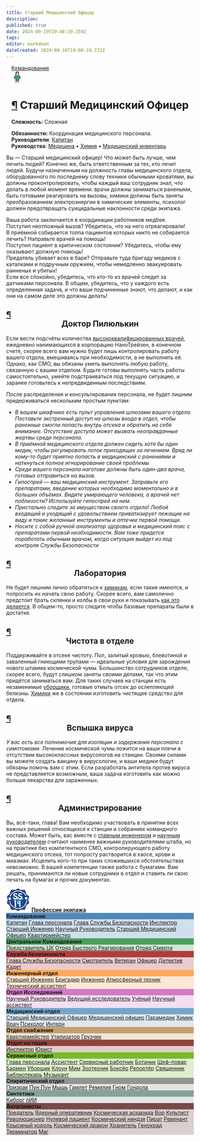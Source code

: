 ```yaml
---
title: Старший Медицинский Офицер
description: 
published: true
date: 2024-09-19T19:48:19.159Z
tags: 
editor: markdown
dateCreated: 2024-09-10T19:08:19.723Z
---
```


 <div style="display: flex; justify-content: center;">
<div class="roles-passport comm">
    <div class="title comm"><a href="/roles/command" class="is-internal-link is-valid-page">Командование</a></div>
    <div>
      <div><div><img src="/roles/med/chiefmedicalofficer.png"></div></div>
      <div><div>
        <h1 id="старший-медицинский-офицер" class="toc-header"><a class="toc-anchor" href="#старший-медицинский-офицер">¶</a> Старший Медицинский Офицер</h1>
        <p><strong>Сложность:</strong> Сложная</p>
        <strong>Обязанности:</strong> Координация медицинского персонала.<br>
        <b>Руководители</b>: <a href="/roles/captain" title="Капитан" class="is-internal-link is-valid-page">Капитан</a><br>
        <b>Руководства</b>: <a href="/guides/medicine" title="Медицина" class="is-internal-link is-valid-page">Медицина</a> • <a href="/guides/chemistry" title="Химия" class="is-internal-link is-valid-page">Химия</a> • <a href="/guides/medicalequipment" title="Медицинский инвентарь" class="is-internal-link is-valid-page">Медицинский инвентарь</a>
        </div></div>
    </div>
  </div>
</div>
<p>Вы — Старший медицинский офицер! Что может быть лучше, чем лечить людей? Конечно же, быть ответственным за тех, кто лечит людей. Будучи назначенным на должность главы медицинского отдела, оборудованного по последнему слову техники обычными кроватями, вы должны проконтролировать, чтобы каждый ваш сотрудник знал, что делать в любой момент времени: врачи должны заниматься ранеными, быть готовыми реагировать на вызовы, химики должны быть заняты преобразованием электроэнергии в химические элементы, психолог должен предотвращать суицидальные наклонности среди экипажа.</p>
<p>Ваша работа заключается в координации работников медбея.&nbsp;<br>
Поступил неотложный вызов? Убедитесь, что на него отреагировали!&nbsp;<br>
В приёмной собирается толпа пациентов которых никто не собирается лечить? Направьте врачей на помощь!&nbsp;<br>
Поступил пациент в критическом состоянии? Убедитесь, чтобы ему оказывают должную помощь!&nbsp;<br>
Предатель убивает всех в баре? Отправьте туда бригаду медиков с каталками и подручным оружием, чтобы немедленно эвакуировать ранненых и убитых!&nbsp;<br>
Если все спокойно, убедитесь, что кто-то из врачей следит за датчиками персонала. В общем, убедитесь, что у каждого есть определенная задача, и что ваши подчиненные знают, что делают, и как они на самом деле это должны делать!</p>
<h2 id="доктор-пилюлькин" class="toc-header"><a class="toc-anchor" href="#доктор-пилюлькин">¶</a> <center> Доктор Пилюлькин</center></h2>
<p>Если вести подсчёты количества <a href="/roles/doctor" class="is-internal-link is-valid-page">высококвалифицированных врачей</a>, ежедневно нанимающихся в корпорацию НаноТрейзен, в конечном счете, скорее всего вам нужно будет лишь контролировать работу вашего отдела, вмешиваясь при необходимости, а не выполнять её. Однако, как СМО, вы обязаны уметь выполнять любую работу, связанную с вашим отделом. Будьте готовы выполнять часть работы самостоятельно, умейте подстраиваться под текущую ситуацию, и заранее готовьтесь к непредвиденным последствиям.</p>
<p>После распределения и консультирования персонала, не будет лишним придерживаться нескольким простым пунктам:</p>
<ul>
<li><em>В вашем шкафчике есть пульт управления шлюзами вашего отдела. Поставьте экстренный доступ на шлюзы входа в отдел, чтобы раненные смогли попасть внутрь отсека и обратить на себя внимание. Отсутствие доступа может вызвать неоправданные жертвы среди персонала.</em></li>
<li><em>В приёмной медицинского отдела должен сидеть хотя бы один медик, чтобы регулировать поток приходящих за лечением. Вряд ли кому-то будет приятно попасть в медицинский с ранениями и наткнуться полное игнорирование своей проблемы</em></li>
<li><em>Среди вашего персонала наготове должны быть один-два врача, готовых отправиться на вызов.</em></li>
<li><em>Гипоспрей — ваш медицинский инструмент. Заправьте его препаратами, введение которых необходимо моментально и в больших объёмах. Видите умирающего человека, а врачей нет поблизости? Используйте гипоспрей на нем.</em></li>
<li><em>Пристально следите за имуществом своего отдела! Любой входящий и уходящий с удовольствием приватизирует лежащие на виду и такие желанные инструменты и аптечки первой помощи.</em></li>
<li><em>Носите с собой ручной анализатор здоровья и медицинский пояс с препаратами первой необходимости. Вам тоже придется поработать обычным врачом, когда ситуация выйдет из под контроля Службы Безопасности</em></li>
</ul>
<h2 id="лаборатория" class="toc-header"><a class="toc-anchor" href="#лаборатория">¶</a> <center> Лаборатория</center></h2>
<p>Не будет лишним лично обратиться к <a href="/roles/chemist" class="is-internal-link is-valid-page">химикам</a>, если такие имеются, и попросить их начать свою работу. Скорее всего, вам самолично предстоит брать склянки и колбы в свои руки и показывать <a href="/guides/chemistry" class="is-internal-link is-valid-page">как это делается</a>. В общем-то, просто следите чтобы базовые препараты были в достатке.</p>
<h2 id="чистота-в-отделе" class="toc-header"><a class="toc-anchor" href="#чистота-в-отделе">¶</a> <center> Чистота в отделе</center></h2>
<p>Поддерживайте в отсеке чистоту. Пол, залитый кровью, блевотиной и заваленный гниющими трупами — идеальные условия для зарождения нового штамма космической чумы. Большинство сотрудников отделе, скорее всего, будут слишком заняты своими делами, так что этим придётся заниматься вам. Для таких случаев на станции есть незаменимые <a href="/roles/janitor" class="is-internal-link is-valid-page">уборщики</a>, готовые отмыть отсек до ослепляющей белизны. <a href="/roles/chemist" class="is-internal-link is-valid-page">Химики</a> же в состоянии изготовить чистящее средство для отдела.</p>
<h2 id="вспышка-вируса" class="toc-header"><a class="toc-anchor" href="#вспышка-вируса">¶</a> <center> Вспышка вируса</center></h2>
<p><em>У вас есть все полномочия для изоляции и задержания персонала с симптомами.</em> Лечение космической чумы ложится на ваши плечи в отсутствии высококлассных вирусологов на станции. Своими силами вы можете создать вакцину в вирусологии, и ваши медики будут обязаны помочь вам с этим. Если разработать антитела против вируса не представляется возможным, ваша задача изготовить как можно больше лекарства для зараженных.</p>
<h2 id="администрирование" class="toc-header"><a class="toc-anchor" href="#администрирование">¶</a> <center> Администрирование</center></h2>
<p>Вы, всё-таки, глава! Вам необходимо участвовать в принятии всех важных решений относящихся к станции и собраниях командного состава. Может быть, вас вместе с <a href="/roles/chiefengineer" class="is-internal-link is-valid-page">главным инженером</a> и <a href="/roles/researchdirector" class="is-internal-link is-valid-page">научным руководителем</a> считают наименее важными руководителями штаба, но на практике без компетентного СМО, контролирующего работу медицинского отсека, тот попросту растворится в хаосе, крови и миазмах. Исцелить кого-то при таких сложившихся обстоятельствах невозможно. В вашей компетенции также работа с бумагами. Вам решать, принимаются ли новые сотрудники в отдел и ставить ли свою печать на бумагах и прочих документах.</p><div>
  </div><div class="table"></div></div></template><template slot="comments"><div><comments></comments></div></template></page></div>
  
  <p></p>
<div class="table"></div>
<div><div class="roles-table">
    <div class="title">
      <img src="/main_page_icons/ss14_mini_logo.png" alt="Профессии экипажа">
      <a href="/roles"><strong>Профессии экипажа</strong></a>
    </div>
    <div class="wrapper">
      <div class="dep-wrapper" style="background:rgb(25, 100, 165, 0.2);">
        <div class="dep-title" style="background:rgb(25, 100, 165, 0.7);">
          <strong>Командование</strong>
        </div>
        <div class="roles" id="com">
          <a href="/roles/captain">Капитан</a>
          <a href="/roles/headofpersonnel">Глава персонала</a>
          <a href="/roles/headofsecurity">Глава Службы Безопасности</a>
          <a href="/roles/inspector">Инспектор</a>
          <a href="/roles/chiefengineer">Старший Инженер</a>
          <a href="/roles/researchdirector">Научный Руководитель</a>
          <a href="/roles/chiefmedicalofficer">Старший Медицинский Офицер</a>
          <a href="/roles/quartermaster">Квартирмейстер</a>
        </div>
      </div>
      <div class="dep-wrapper" style="background:rgb(20, 130, 45, 0.2);">
        <div class="dep-title" style="background:rgb(20, 130, 45, 0.7);">
          <strong>Центральное Командование</strong>
        </div>
        <div class="roles" id="cencom">
          <a href="/roles/representativeofcc">Представитель ЦК</a>
          <a href="/roles/emergencyresponseteam">Отряд Быстрого Реагирования</a>
          <a href="/roles/deathsquad">Отряд Смерти</a>
        </div>
      </div>
      <div class="dep-wrapper" style="background:rgb(155, 0, 0, 0.2);">
        <div class="dep-title" style="background:rgb(155, 0, 0, 0.7);">
          <strong>Служба безопасности</strong>
        </div>
        <div class="roles" id="sec">
          <a href="/roles/headofsecurity">Глава Службы Безопасности</a>
          <a href="/roles/warden">Смотритель</a>
          <a href="/roles/veteran">Ветеран</a>
          <a href="/roles/officer">Офицер</a>
          <a href="/roles/detective">Детектив</a>
          <a href="/roles/cadet">Кадет</a>
        </div>
      </div>
      <div class="dep-wrapper" style="background:rgb(255, 140, 40, 0.2);">
        <div class="dep-title" style="background:rgb(255, 140, 40, 0.7);">
          <strong>Инженерный отдел</strong>
        </div>
        <div class="roles" id="eng">
          <a href="/roles/chiefengineer">Старший Инженер</a>
          <a href="/roles/brigadier">Бригадир</a>
          <a href="/roles/engineer">Инженер</a>
          <a href="/roles/atmospherictechnician">Атмосферный техник</a>
          <a href="/roles/technicalassistant">Технический ассистент</a>
        </div>
      </div>
      <div class="dep-wrapper" style="background:rgb(205, 95, 190, 0.2);">
        <div class="dep-title" style="background:rgb(205, 95, 190, 0.8);">
          <strong>Отдел Исследований</strong>
        </div>
        <div class="roles" id="rnd">
          <a href="/roles/researchdirector">Научный Руководитель</a>
          <a href="/roles/leadresearcher">Ведущий исследователь</a>
          <a href="/roles/scientist">Учёный</a>
          <a href="/roles/researchassistant">Научный ассистент</a>
        </div>
      </div>
      <div class="dep-wrapper" style="background:rgb(90, 150, 190, 0.2);">
        <div class="dep-title" style="background:rgb(90, 150, 190, 0.8);;">
          <strong>Медицинский отдел</strong>
        </div>
        <div class="roles" id="med">
          <a href="/roles/chiefmedicalofficer">Старший Медицинский Офицер</a>
          <a href="/roles/medicalofficer">Медицинский офицер</a>
          <a href="/roles/paramedic">Парамедик</a>
          <a href="/roles/chemist">Химик</a>
          <a href="/roles/doctor">Врач</a>
          <a href="/roles/psychologist">Психолог</a>
          <a href="/roles/intern">Интерн</a>
        </div>
      </div>
      <div class="dep-wrapper" style="background:rgb(180, 130, 65, 0.2);">
        <div class="dep-title" style="background:rgb(180, 130, 65, 0.7);">
          <strong>Отдел снабжения</strong>
        </div>
        <div class="roles" id="sup">
          <a href="/roles/quartermaster">Квартирмейстер</a>
         <!-- <a href="/roles/hunter">Охотник</a>-->
          <a href="/roles/utilizer">Утилизатор</a>
          <a href="/roles/loader">Грузчик</a>
        </div>
      </div>
      <div class="dep-wrapper" style="background:rgb(110, 10, 0, 0.2);">
        <div class="dep-title" style="background:rgb(110, 10, 0, 0.7);">
          <strong>Отдел юстиции</strong>
        </div>
        <div class="roles">
          <a href="/roles/inspector">Инспектор</a>
          <a href="/roles/lawyer">Юрист</a>
        </div>
      </div>
      <div class="dep-wrapper" style="background:rgb(95, 175, 5, 0.2);">
        <div class="dep-title" style="background:rgb(95, 175, 5, 0.8);">
          <strong>Сервисный отдел</strong>
        </div>
        <div class="roles" id="ser">
          <a href="/roles/headofpersonnel">Глава персонала</a>
          <a href="/roles/assistant">Ассистент</a>
          <a href="/roles/serviceworker">Сервисный работник</a>
          <a href="/roles/botanist">Ботаник</a>
          <a href="/roles/chef">Шеф-повар</a>
          <a href="/roles/barman">Бармен</a>
          <a href="/roles/janitor">Уборщик</a>
          <a href="/roles/clown">Клоун</a>
          <a href="/roles/mime">Мим</a>
          <a href="/roles/zootechnik">Зоотехник</a>
          <a href="/roles/boxer">Боксёр</a>
          <a href="/roles/reporter">Репортёр</a>
          <a href="/roles/priest">Священник</a>
          <a href="/roles/librarian">Библиотекарь</a>
          <a href="/roles/musician">Музыкант</a>
        </div>
      </div>
      <div class="dep-wrapper" style="background:rgb(125, 130, 125, 0.2);">
        <div class="dep-title" style="background:rgb(125, 130, 125, 0.8);">
          <strong>Спиритический отдел</strong>
        </div>
        <div class="roles" id="ghost">
          <a href="/roles/ghost">Призрак</a>
          <a href="/roles/punpun">Пун Пун</a>
          <a href="/roles/mouse">Мышь</a>
          <a href="/roles/hamlet">Гамлет</a>
          <a href="/roles/remilia">Ремилия</a>
          <a href="/roles/gnome"> Гном</a>
          <a href="/roles/gondola"> Гондола</a>
        </div>
      </div>
      <div class="dep-wrapper" style="background:rgb(112, 144, 138, 0.2);">
        <div class="dep-title" style="background:rgb(112, 144, 138, 0.8);">
          <strong>Синтетики</strong>
        </div>
        <div class="roles" id="syn">
          <a href="/roles/cyborgs">Киборг</a>
          <a href="/roles/personalai">пИИ</a>
          <!--<a href="/roles/maintenancedrone">Дрон техобслуживания</a>-->
        </div>
      </div>
      <div class="dep-wrapper" style="background:rgb(80, 20, 10, 0.2);">
        <div class="dep-title" style="background:rgb(80, 20, 10, 0.7);">
          <strong>Антагонисты</strong>
        </div>
        <div class="roles" id="ant">
          <a href="/roles/traitor">Предатель</a>
          <a href="/roles/nuclearoperative">Ядерный оперативник</a>
          <a href="/roles/corticalBorer">Космическая аскарида</a>
          <a href="/roles/thief">Вор</a>
          <a href="/roles/cultist">Культист</a>
          <a href="/roles/revolution">Революционер</a>
          <a href="/roles/patientzero">Нулевой пациент</a>
          <a href="/roles/spaceninja">Космический ниндзя</a>
          <a href="/roles/pirate">Пират</a>
          <a href="/roles/revenant">Ревенант</a>
          <a href="/roles/ratking">Крысиный король</a>
          <a href="/roles/spacedragon">Космический дракон</a>
          <a href="/roles/guardian">Хранитель</a>
          <a href="/roles/genestealer">Генокрад</a>
          <a href="/roles/terminator">Терминатор</a>
          <a href="/roles/wizard">Маг</a>
        </div>
      </div>
    </div>
</div>
</div>